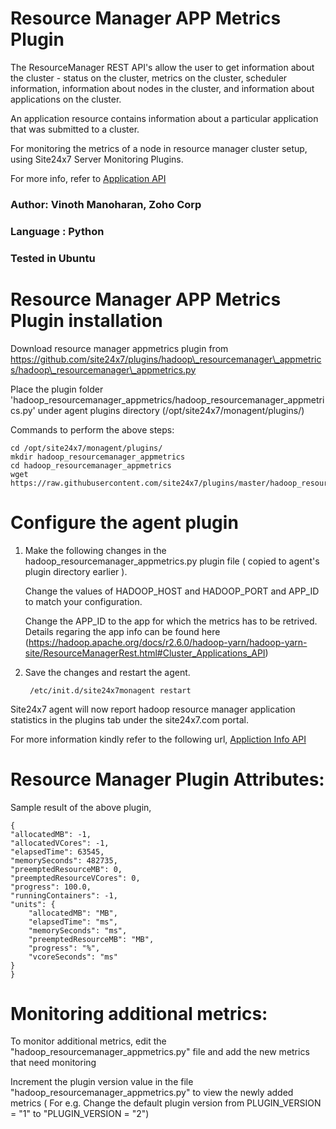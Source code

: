Resource Manager APP Metrics Plugin
====================================

The ResourceManager REST API's allow the user to get information about the cluster - status on the cluster, metrics on the cluster, scheduler information, information about nodes in the cluster, and information about applications on the cluster.

An application resource contains information about a particular application that was submitted to a cluster.  

For monitoring the metrics of a node in  resource manager cluster setup, using Site24x7 Server Monitoring Plugins.

For more info, refer to [Application API](https://hadoop.apache.org/docs/r2.6.0/hadoop-yarn/hadoop-yarn-site/ResourceManagerRest.html#Cluster_Application_API "app metrics")  
  
### Author: Vinoth Manoharan, Zoho Corp
### Language : Python
### Tested in Ubuntu


Resource Manager APP Metrics Plugin installation
=============

Download resource manager appmetrics plugin from https://github.com/site24x7/plugins/hadoop\_resourcemanager\_appmetrics/hadoop\_resourcemanager\_appmetrics.py

Place the plugin folder 'hadoop\_resourcemanager\_appmetrics/hadoop\_resourcemanager\_appmetrics.py' under agent plugins directory (/opt/site24x7/monagent/plugins/)

Commands to perform the above steps:

	cd /opt/site24x7/monagent/plugins/
	mkdir hadoop_resourcemanager_appmetrics
	cd hadoop_resourcemanager_appmetrics
	wget https://raw.githubusercontent.com/site24x7/plugins/master/hadoop_resourcemanager_appmetrics/hadoop_resourcemanager_appmetrics.py


Configure the agent plugin
==========================
 
1. Make the following changes in the hadoop\_resourcemanager\_appmetrics.py plugin file ( copied to agent's plugin directory earlier ).
 
	Change the values of HADOOP_HOST and HADOOP_PORT and APP_ID to match your configuration.
	
	Change the APP_ID to the app for which the metrics has to be retrived. Details regaring the app info can be found here 
	(https://hadoop.apache.org/docs/r2.6.0/hadoop-yarn/hadoop-yarn-site/ResourceManagerRest.html#Cluster_Applications_API) 
 
2. Save the changes and restart the agent.
 
		/etc/init.d/site24x7monagent restart

Site24x7 agent will now report hadoop resource manager application statistics in the plugins tab under the site24x7.com portal.

For more information kindly refer to the following url,
[Appliction Info API](https://hadoop.apache.org/docs/r2.6.0/hadoop-yarn/hadoop-yarn-site/ResourceManagerRest.html#Cluster_Application_API "app Info API") 


Resource Manager Plugin Attributes:
===========================

Sample result of the above plugin,
		
	{
    "allocatedMB": -1,
    "allocatedVCores": -1,
    "elapsedTime": 63545,
    "memorySeconds": 482735,
    "preemptedResourceMB": 0,
    "preemptedResourceVCores": 0,
    "progress": 100.0,
    "runningContainers": -1,
    "units": {
        "allocatedMB": "MB",
        "elapsedTime": "ms",
        "memorySeconds": "ms",
        "preemptedResourceMB": "MB",
        "progress": "%",
        "vcoreSeconds": "ms"
    }
	}
	
Monitoring additional metrics:
==============================
To monitor additional metrics, edit the "hadoop\_resourcemanager\_appmetrics.py" file and add the new metrics that need monitoring
 
Increment the plugin version value in the file "hadoop\_resourcemanager\_appmetrics.py" to view the newly added metrics ( For e.g. Change the default plugin version from PLUGIN_VERSION = "1" to "PLUGIN_VERSION = "2") 


		 